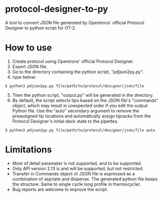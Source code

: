 # protocol-designer-to-py
A tool to convert JSON file generated by Opentrons' official Protocol Designer to python script for OT-2.
# How to use
1. Create protocol using Opentrons' official Protocol Designer.
2. Export JSON file.
3. Go to the directory containing the python script, "pdjson2py.py".
4. type below:
```
$ python3 pdjson2py.py file/path/to/protocol/designer/json/file
```
5. Then the python script, "output.py" will be generated in the directory.
6. By default, the script selects tips based on the JSON file's "commands" object, which may result in unexpected order if you edit the output Python file. Use the "auto" secondary argument to remove the preassigned tip locations and automatically assign tipracks from the Protocol Designer's initial deck state to the pipettes.
```
$ python3 pdjson2py.py file/path/to/protocol/designer/json/file auto
```
# Limitations
* Most of detail parameter is not supported, and to be supported.
* Only API version 2.13 is and will be supported, but not restricted.
* Transfer in Commands object of JSON file is expressed as a combination of aspriate and dispense. The generated python file keeps the structure. Same to single cycle long profile in thermocycler.
* Bug reports are welcome to improve the script.

